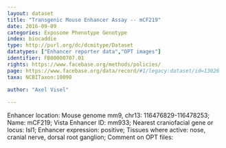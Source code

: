 ```yaml
---
layout: dataset  
title: "Transgenic Mouse Enhancer Assay -- mCF219"  
date: 2016-09-09  
categories: Exposome Phenotype Genotype  
index: biocaddie  
type: http://purl.org/dc/dcmitype/Dataset  
datatypes: ["Enhancer reporter data","OPT images"]  
identifier: FB00000707.01  
rights: https://www.facebase.org/methods/policies/  
page: https://www.facebase.org/data/record/#1/legacy:dataset/id=13026  
taxa: NCBITaxon:10090  
  
author: "Axel Visel"  

---
```

 Enhancer location: Mouse genome mm9, chr13: 116476829-116478253; Name: mCF219; Vista Enhancer ID: mm933; Nearest craniofacial gene or locus: Isl1; Enhancer expression: positive; Tissues where active: nose, cranial nerve, dorsal root ganglion; Comment on OPT files:   

